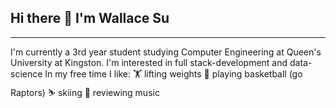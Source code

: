 ## Hi there 👋 I'm Wallace Su
------------------------------------------------------------------------------------------------
I'm currently a 3rd year student studying Computer Engineering at Queen's University at Kingston. 
I'm interested in full stack-development and data-science
In my free time I like: 
🏋️ lifting weights 
🏀 playing basketball (go Raptors)
⛷️ skiing
🎵 reviewing music


<!--
**WallaceSuu/wallacesuu** is a ✨ _special_ ✨ repository because its `README.md` (this file) appears on your GitHub profile.

Here are some ideas to get you started:

- 🔭 I’m currently working on ...
- 🌱 I’m currently learning ...
- 👯 I’m looking to collaborate on ...
- 🤔 I’m looking for help with ...
- 💬 Ask me about ...
- 📫 How to reach me: ...
- 😄 Pronouns: ...
- ⚡ Fun fact: ...
-->
